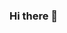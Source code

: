 ### Hi there 👋

<!--
You found me! 😄

- [CVE-2019-11781](https://github.com/odoo/odoo/issues/63706)
- [CVE-2021-21358](https://github.com/TYPO3/TYPO3.CMS/security/advisories/GHSA-x79j-wgqv-g8h2)
- [CVE-2021-21357](https://github.com/TYPO3/TYPO3.CMS/security/advisories/GHSA-3vg7-jw9m-pc3f)
- [CVE-2021-21340](https://github.com/TYPO3/TYPO3.CMS/security/advisories/GHSA-fjh3-g8gq-9q92)
- [CVE-2021-21355](https://github.com/TYPO3/TYPO3.CMS/security/advisories/GHSA-2r6j-862c-m2v2)
- [GHSA-p7rr-6gx3-2f26](https://github.com/YAFNET/YAFNET/security/advisories/GHSA-p7rr-6gx3-2f26)
- [GHSA-j73j-w29f-hqff](https://github.com/YAFNET/YAFNET/security/advisories/GHSA-j73j-w29f-hqff)
- [GHSA-8298-m7xr-m859](https://github.com/YAFNET/YAFNET/security/advisories/GHSA-8298-m7xr-m859)
- [GHSA-2vw2-5p2c-pvm3](https://github.com/YAFNET/YAFNET/security/advisories/GHSA-2vw2-5p2c-pvm3)

-->
